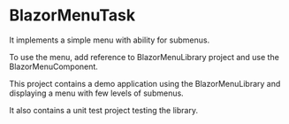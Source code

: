 # BlazorMenuTask

It implements a simple menu with ability for submenus.

To use the menu, add reference to BlazorMenuLibrary project and use the BlazorMenuComponent.

This project contains a demo application using the BlazorMenuLibrary and displaying a menu with few levels of submenus.

It also contains a unit test project testing the library.
